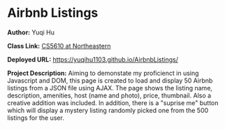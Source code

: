 # Airbnb Listings
**Author:** Yuqi Hu

**Class Link:** [CS5610 at Northeastern](https://johnguerra.co/classes/webDevelopment_fall_2023/)

**Deployed URL:** https://yuqihu1103.github.io/AirbnbListings/

**Project Description:** Aiming to demonstate my proficienct in using Javascript and DOM, this page is created to load and display 50 Airbnb listings from a JSON file using AJAX. The page shows the listing name, description, amenities, host (name and photo), price, thumbnail. Also a creative addition was included. In addition, there is a "suprise me" button which will display a mystery listing randomly picked one from the 500 listings for the user.
